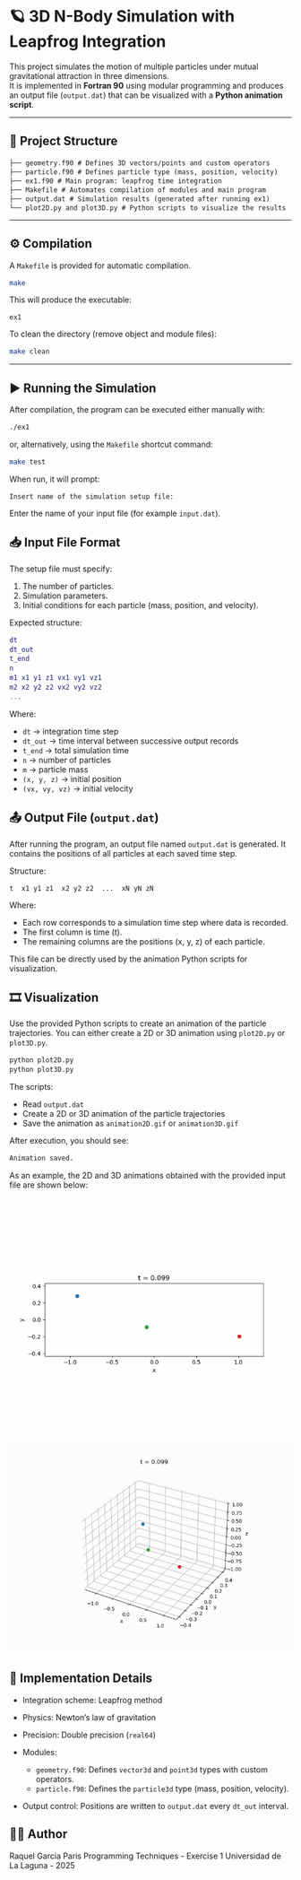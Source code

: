 # 🪐 3D N-Body Simulation with Leapfrog Integration

This project simulates the motion of multiple particles under mutual gravitational attraction in three dimensions.  
It is implemented in **Fortran 90** using modular programming and produces an output file (`output.dat`) that can be visualized with a **Python animation script**.

---

## 📁 Project Structure

```
├── geometry.f90 # Defines 3D vectors/points and custom operators
├── particle.f90 # Defines particle type (mass, position, velocity)
├── ex1.f90 # Main program: leapfrog time integration
├── Makefile # Automates compilation of modules and main program
├── output.dat # Simulation results (generated after running ex1)
└── plot2D.py and plot3D.py # Python scripts to visualize the results
```

---

## ⚙️ Compilation

A `Makefile` is provided for automatic compilation.

```bash
make
```

This will produce the executable:
```nginx
ex1
```

To clean the directory (remove object and module files):

```bash
make clean
```

---

## ▶️ Running the Simulation

After compilation, the program can be executed either manually with:
```bash
./ex1
```

or, alternatively, using the `Makefile` shortcut command:
```bash
make test
```

When run, it will prompt:
```arduino
Insert name of the simulation setup file:
```
Enter the name of your input file (for example `input.dat`).

## 📥 Input File Format

The setup file must specify:

1. The number of particles.
2. Simulation parameters.
3. Initial conditions for each particle (mass, position, and velocity).

Expected structure:
```lua
dt
dt_out
t_end
n
m1 x1 y1 z1 vx1 vy1 vz1
m2 x2 y2 z2 vx2 vy2 vz2
...
```

Where:
* `dt` → integration time step
* `dt_out` → time interval between successive output records
*  `t_end` → total simulation time
* `n` → number of particles
* `m` → particle mass
* `(x, y, z)` → initial position
* `(vx, vy, vz)` → initial velocity

## 📤 Output File (`output.dat`)

After running the program, an output file named `output.dat` is generated.
It contains the positions of all particles at each saved time step.

Structure:
```nginx
t  x1 y1 z1  x2 y2 z2  ...  xN yN zN
```

Where:

* Each row corresponds to a simulation time step where data is recorded.
* The first column is time (t).
* The remaining columns are the positions (x, y, z) of each particle.

This file can be directly used by the animation Python scripts for visualization.

## 🎞️ Visualization

Use the provided Python scripts to create an animation of the particle trajectories. You can either create a 2D or 3D animation using `plot2D.py` or `plot3D.py`.

```bash
python plot2D.py
python plot3D.py
```

The scripts:

* Read `output.dat`
* Create a 2D or 3D animation of the particle trajectories
* Save the animation as `animation2D.gif` or `animation3D.gif`

After execution, you should see:
```css
Animation saved.
```

As an example, the 2D and 3D animations obtained with the provided input file are shown below:

![2D Animation](animation2D.gif)
![3D Animation](animation3D.gif)

## 🧠 Implementation Details

* Integration scheme: Leapfrog method
* Physics: Newton’s law of gravitation
* Precision: Double precision (`real64`)
* Modules:

    * `geometry.f90`: Defines `vector3d` and `point3d` types with custom operators.
    * `particle.f90`: Defines the `particle3d` type (mass, position, velocity).

* Output control: Positions are written to `output.dat` every `dt_out` interval.

## 👨‍💻 Author

Raquel Garcia Paris
Programming Techniques - Exercise 1
Universidad de La Laguna - 2025